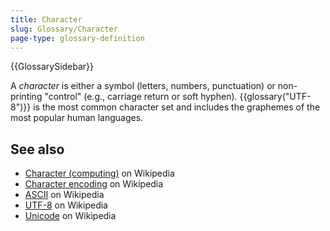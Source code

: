 ```yaml
---
title: Character
slug: Glossary/Character
page-type: glossary-definition
---
```


{{GlossarySidebar}}

A _character_ is either a symbol (letters, numbers, punctuation) or non-printing "control" (e.g., carriage return or soft hyphen). {{glossary("UTF-8")}} is the most common character set and includes the graphemes of the most popular human languages.

## See also

- [Character (computing)](<https://en.wikipedia.org/wiki/Character_(computing)>) on Wikipedia
- [Character encoding](https://en.wikipedia.org/wiki/Character_encoding) on Wikipedia
- [ASCII](https://en.wikipedia.org/wiki/ASCII) on Wikipedia
- [UTF-8](https://en.wikipedia.org/wiki/UTF-8) on Wikipedia
- [Unicode](https://en.wikipedia.org/wiki/Unicode) on Wikipedia
